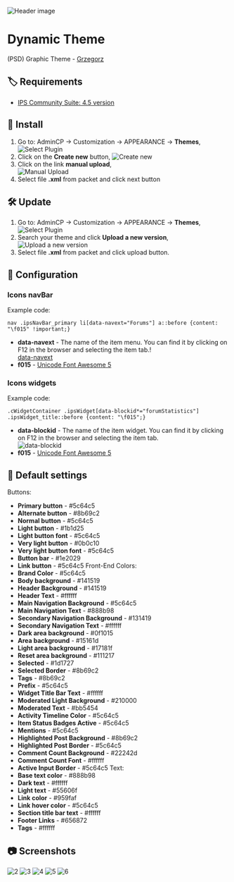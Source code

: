 ![Header image](https://raw.githubusercontent.com/aXenDeveloper/ips-theme-dynamic/master/screenshots/1.png)

# Dynamic Theme

(PSD) Graphic Theme - [Grzegorz](https://www.pecetowicz.pl/profile/32013-grzegorz/)

## 🏷️ Requirements

- [IPS Community Suite: 4.5 version](https://invisioncommunity.com/)

## 🧰 Install

1. Go to: AdminCP -> Customization -> APPEARANCE -> **Themes**,  
   ![Select Plugin](https://files.axendev.net/github/theme/admincp_select.png)
2. Click on the **Create new** button,
   ![Create new](https://files.axendev.net/github/theme/create_new.png)
3. Click on the link **manual upload**,  
   ![Manual Upload](https://files.axendev.net/github/theme/manual_upload.png)
4. Select file **.xml** from packet and click next button

## 🛠️ Update

1. Go to: AdminCP -> Customization -> APPEARANCE -> **Themes**,  
   ![Select Plugin](https://files.axendev.net/github/theme/admincp_select.png)
2. Search your theme and click **Upload a new version**,  
   ![Upload a new version](https://files.axendev.net/github/theme/new_version_upload.png)
3. Select file **.xml** from packet and click upload button.

## 🔨 Configuration

### Icons navBar

Example code:

```
nav .ipsNavBar_primary li[data-navext="Forums"] a::before {content: "\f015" !important;}
```

- **data-navext** - The name of the item menu. You can find it by clicking on F12 in the browser and selecting the item tab.!  
  [data-navext](https://raw.githubusercontent.com/aXenDeveloper/ips-theme-dynamic/master/screenshots/navBar_icons.png)
- **f015** - [Unicode Font Awesome 5](https://fontawesome.com/icons)

### Icons widgets

Example code:

```
.cWidgetContainer .ipsWidget[data-blockid*="forumStatistics"] .ipsWidget_title::before {content: "\f015";}
```

- **data-blockid** - The name of the item widget. You can find it by clicking on F12 in the browser and selecting the item tab.  
  ![data-blockid](https://raw.githubusercontent.com/aXenDeveloper/ips-theme-dynamic/master/screenshots/widgets_icons.png)
- **f015** - [Unicode Font Awesome 5](https://fontawesome.com/icons)

## 🔧 Default settings

Buttons:

- **Primary button** - #5c64c5
- **Alternate button** - #8b69c2
- **Normal button** - #5c64c5
- **Light button** - #1b1d25
- **Light button font** - #5c64c5
- **Very light button** - #0b0c10
- **Very light button font** - #5c64c5
- **Button bar** - #1e2029
- **Link button** - #5c64c5
  Front-End Colors:
- **Brand Color** - #5c64c5
- **Body background** - #141519
- **Header Background** - #141519
- **Header Text** - #ffffff
- **Main Navigation Background** - #5c64c5
- **Main Navigation Text** - #888b98
- **Secondary Navigation Background** - #131419
- **Secondary Navigation Text** - #ffffff
- **Dark area background** - #0f1015
- **Area background** - #15161d
- **Light area background** - #17181f
- **Reset area background** - #111217
- **Selected** - #1d1727
- **Selected Border** - #8b69c2
- **Tags** - #8b69c2
- **Prefix** - #5c64c5
- **Widget Title Bar Text** - #ffffff
- **Moderated Light Background** - #210000
- **Moderated Text** - #bb5454
- **Activity Timeline Color** - #5c64c5
- **Item Status Badges Active** - #5c64c5
- **Mentions** - #5c64c5
- **Highlighted Post Background** - #8b69c2
- **Highlighted Post Border** - #5c64c5
- **Comment Count Background** - #22242d
- **Comment Count Font** - #ffffff
- **Active Input Border** - #5c64c5
  Text:
- **Base text color** - #888b98
- **Dark text** - #ffffff
- **Light text** - #55606f
- **Link color** - #959faf
- **Link hover color** - #5c64c5
- **Section title bar text** - #ffffff
- **Footer Links** - #656872
- **Tags** - #ffffff

## 📷 Screenshots

![2](https://raw.githubusercontent.com/aXenDeveloper/ips-theme-dynamic/master/screenshots/2.png)
![3](https://raw.githubusercontent.com/aXenDeveloper/ips-theme-dynamic/master/screenshots/3.png)
![4](https://raw.githubusercontent.com/aXenDeveloper/ips-theme-dynamic/master/screenshots/4.png)
![5](https://raw.githubusercontent.com/aXenDeveloper/ips-theme-dynamic/master/screenshots/5.png)
![6](https://raw.githubusercontent.com/aXenDeveloper/ips-theme-dynamic/master/screenshots/6.png)
